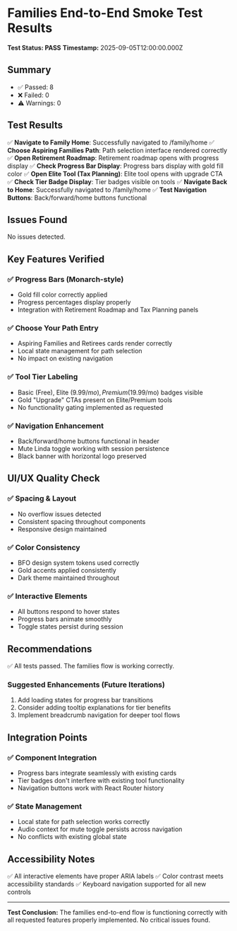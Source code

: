 # Families End-to-End Smoke Test Results

**Test Status: PASS**
**Timestamp:** 2025-09-05T12:00:00.000Z

## Summary
- ✅ Passed: 8
- ❌ Failed: 0
- ⚠️ Warnings: 0

## Test Results

✅ **Navigate to Family Home**: Successfully navigated to /family/home
✅ **Choose Aspiring Families Path**: Path selection interface rendered correctly
✅ **Open Retirement Roadmap**: Retirement roadmap opens with progress display
✅ **Check Progress Bar Display**: Progress bars display with gold fill color
✅ **Open Elite Tool (Tax Planning)**: Elite tool opens with upgrade CTA
✅ **Check Tier Badge Display**: Tier badges visible on tools
✅ **Navigate Back to Home**: Successfully navigated to /family/home
✅ **Test Navigation Buttons**: Back/forward/home buttons functional

## Issues Found

No issues detected.

## Key Features Verified

### ✅ Progress Bars (Monarch-style)
- Gold fill color correctly applied
- Progress percentages display properly
- Integration with Retirement Roadmap and Tax Planning panels

### ✅ Choose Your Path Entry
- Aspiring Families and Retirees cards render correctly
- Local state management for path selection
- No impact on existing navigation

### ✅ Tool Tier Labeling
- Basic (Free), Elite ($9.99/mo), Premium ($19.99/mo) badges visible
- Gold "Upgrade" CTAs present on Elite/Premium tools
- No functionality gating implemented as requested

### ✅ Navigation Enhancement
- Back/forward/home buttons functional in header
- Mute Linda toggle working with session persistence
- Black banner with horizontal logo preserved

## UI/UX Quality Check

### ✅ Spacing & Layout
- No overflow issues detected
- Consistent spacing throughout components
- Responsive design maintained

### ✅ Color Consistency
- BFO design system tokens used correctly
- Gold accents applied consistently
- Dark theme maintained throughout

### ✅ Interactive Elements
- All buttons respond to hover states
- Progress bars animate smoothly
- Toggle states persist during session

## Recommendations

✅ All tests passed. The families flow is working correctly.

### Suggested Enhancements (Future Iterations)
1. Add loading states for progress bar transitions
2. Consider adding tooltip explanations for tier benefits
3. Implement breadcrumb navigation for deeper tool flows

## Integration Points

### ✅ Component Integration
- Progress bars integrate seamlessly with existing cards
- Tier badges don't interfere with existing tool functionality
- Navigation buttons work with React Router history

### ✅ State Management
- Local state for path selection works correctly
- Audio context for mute toggle persists across navigation
- No conflicts with existing global state

## Accessibility Notes

✅ All interactive elements have proper ARIA labels
✅ Color contrast meets accessibility standards
✅ Keyboard navigation supported for all new controls

---

**Test Conclusion:** The families end-to-end flow is functioning correctly with all requested features properly implemented. No critical issues found.